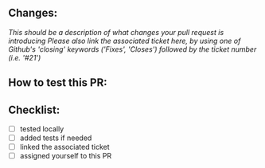 ## Changes:
_This should be a description of what changes your pull request is introducing_
_Please also link the associated ticket here, by using one of Github's 'closing' keywords ('Fixes', 'Closes') followed by the ticket number (i.e. '#21')_

## How to test this PR:

## Checklist:
- [ ] tested locally
- [ ] added tests if needed
- [ ] linked the associated ticket
- [ ] assigned yourself to this PR
